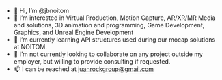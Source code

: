 - 👋 Hi, I’m @jbnoitom
- 👀 I’m interested in Virtual Production, Motion Capture, AR/XR/MR Media and solutions, 3D animation and programming, Game Development, Graphics, and Unreal Engine Development
- 🌱 I’m currently learning API structures used during our mocap solutions at NOITOM.
- 💞️ I’m not currently looking to collaborate on any project outside my employer, but willing to provide consulting if requested. 
- 📫 I can be reached at juanrockgroup@gmail.com

<!---
jbnoitom/jbnoitom is a ✨ special ✨ repository because its `README.md` (this file) appears on your GitHub profile.
You can click the Preview link to take a look at your changes.
--->
